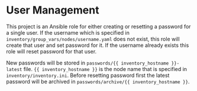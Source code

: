 # User Management
This project is an Ansible role for either creating or resetting a password for a single user.
If the username which is specified in `inventory/group_vars/nodes/username.yaml` does not exist, this role will create that user and set password for it. If the username already exists this role will reset password for that user.

New passwords will be stored in `passwords/{{ inventory_hostname }}-latest` file. `{{ inventory_hostname }}` is the node name that is specified in `inventory/inventory.ini`. Before resetting password first the latest password will be archived in `passwords/archive/{{ inventory_hostname }}`.
